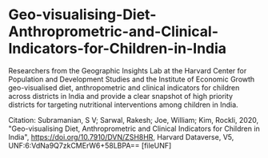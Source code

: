 # Geo-visualising-Diet-Anthroprometric-and-Clinical-Indicators-for-Children-in-India
Researchers from the Geographic Insights Lab at the Harvard Center for Population and Development Studies and the Institute of Economic Growth geo-visualised diet, anthropometric and clinical indicators for children across districts in India and provide a clear snapshot of high priority districts for targeting nutritional interventions among children in India.

Citation:
Subramanian, S V; Sarwal, Rakesh; Joe, William; Kim, Rockli, 2020, "Geo-visualising Diet, Anthroprometric and Clinical Indicators for Children in India", https://doi.org/10.7910/DVN/ZSH8HR, Harvard Dataverse, V5, UNF:6:VdNa9Q7zkCMErW6+58LBPA== [fileUNF]
